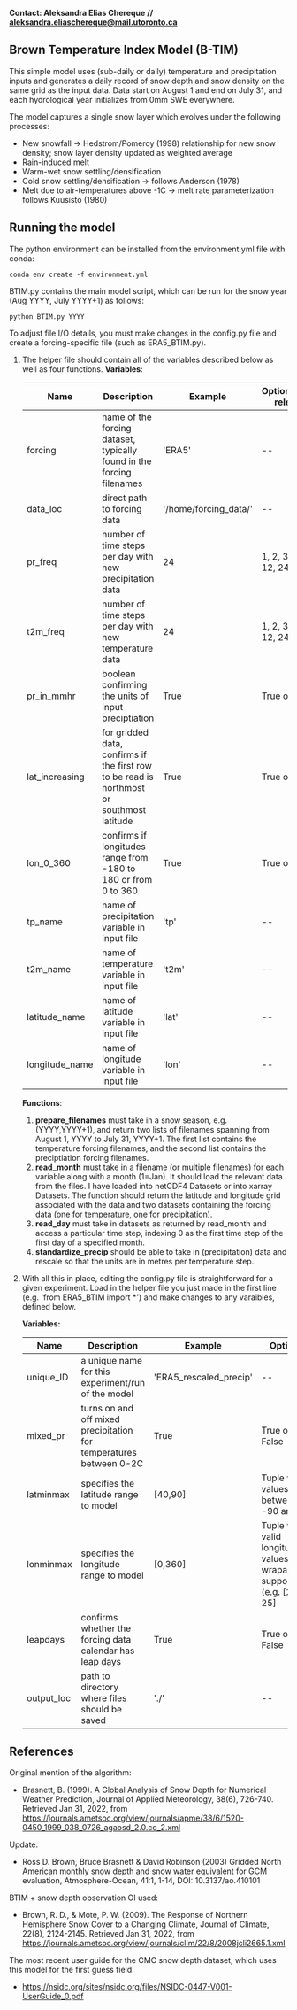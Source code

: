 **Contact: Aleksandra Elias Chereque // aleksandra.eliaschereque@mail.utoronto.ca**

## Brown Temperature Index Model (B-TIM)

This simple model uses (sub-daily or daily) temperature and precipitation inputs and generates a daily record of snow depth and snow density on the same grid as the input data. Data start on August 1 and end on July 31, and each hydrological year initializes from 0mm SWE everywhere.


The model captures a single snow layer which evolves under the following processes:
* New snowfall -> Hedstrom/Pomeroy (1998) relationship for new snow density; snow layer density updated as weighted average
* Rain-induced melt 
* Warm-wet snow settling/densification
* Cold snow settling/densification -> follows Anderson (1978)
* Melt due to air-temperatures above -1C -> melt rate parameterization follows Kuusisto (1980)

## Running the model

The python environment can be installed from the environment.yml file with conda:

```
conda env create -f environment.yml
```

BTIM.py contains the main model script, which can be run for the snow year (Aug YYYY, July YYYY+1) as follows:

```
python BTIM.py YYYY
```

To adjust file I/O details, you must make changes in the config.py file and create a forcing-specific file (such as ERA5_BTIM.py).

1. The helper file should contain all of the variables described below as well as four functions.
   **Variables**:
   
   |Name|Description|Example|Options(where relevant)|
   |---|---|---|---|
   |forcing|name of the forcing dataset, typically found in the forcing filenames|'ERA5'|--|
   |data_loc|direct path to forcing data|'/home/forcing_data/'|--|
   |pr_freq|number of time steps per day with new precipitation data|24|1, 2, 3, 4, 6, 8, 12, 24|
   |t2m_freq|number of time steps per day with new temperature data|24|1, 2, 3, 4, 6, 8, 12, 24|
   |pr_in_mmhr|boolean confirming the units of input preciptiation|True|True or False|
   |lat_increasing|for gridded data, confirms if the first row to be read is northmost or southmost latitude|True|True or False|
   |lon_0_360|confirms if longitudes range from -180 to 180 or from 0 to 360|True|True or False|
   |tp_name|name of precipitation variable in input file|'tp'|--|
   |t2m_name|name of temperature variable in input file|'t2m'|--|
   |latitude_name|name of latitude variable in input file|'lat'|--|
   |longitude_name|name of longitude variable in input file|'lon'|--|
   
   **Functions**: 
   
      1. **prepare_filenames** must take in a snow season, e.g. (YYYY,YYYY+1), and return two lists of filenames spanning from August 1, YYYY to July 31, YYYY+1. The first list contains the temperature forcing filenames, and the second list contains the preciptiation forcing filenames.
      2. **read_month** must take in a filename (or multiple filenames) for each variable along with a month (1=Jan). It should load the relevant data from the files. I have loaded into netCDF4 Datasets or into xarray Datasets. The function should return the latitude and longitude grid associated with the data and two datasets containing the forcing data (one for temperature, one for precipitation).
      3. **read_day** must take in datasets as returned by read_month and access a particular time step, indexing 0 as the first time step of the first day of a specified month.
      4. **standardize_precip** should be able to take in (precipitation) data and rescale so that the units are in metres per temperature step.
   
2. With all this in place, editing the config.py file is straightforward for a given experiment. Load in the helper file you just made in the first line (e.g. 'from ERA5_BTIM import \*') and make changes to any varaibles, defined below.

   **Variables:**
   
   |Name|Description|Example|Options|
   |---|---|---|---|
   |unique_ID|a unique name for this experiment/run of the model|'ERA5_rescaled_precip'|--|
   |mixed_pr|turns on and off mixed precipitation for temperatures between 0-2C|True|True or False|
   |latminmax|specifies the latitude range to model|\[40,90\]|Tuple with values between -90 and 90|
   |lonminmax|specifies the longitude range to model|\[0,360\]|Tuple with valid longitude values, wraparound supported (e.g. \[270, 25\]|
   |leapdays|confirms whether the forcing data calendar has leap days|True|True or False|
   |output_loc|path to directory where files should be saved|'./'|--|


## References
Original mention of the algorithm:
* Brasnett, B. (1999). A Global Analysis of Snow Depth for Numerical Weather Prediction, Journal of Applied Meteorology, 38(6), 726-740. Retrieved Jan 31, 2022, from https://journals.ametsoc.org/view/journals/apme/38/6/1520-0450_1999_038_0726_agaosd_2.0.co_2.xml

Update:
* Ross D. Brown, Bruce Brasnett & David Robinson (2003) Gridded North American monthly snow depth and snow water equivalent for GCM evaluation, Atmosphere-Ocean, 41:1, 1-14, DOI: 10.3137/ao.410101

BTIM + snow depth observation OI used:
* Brown, R. D., & Mote, P. W. (2009). The Response of Northern Hemisphere Snow Cover to a Changing Climate, Journal of Climate, 22(8), 2124-2145. Retrieved Jan 31, 2022, from https://journals.ametsoc.org/view/journals/clim/22/8/2008jcli2665.1.xml

The most recent user guide for the CMC snow depth dataset, which uses this model for the first guess field:
* https://nsidc.org/sites/nsidc.org/files/NSIDC-0447-V001-UserGuide_0.pdf
